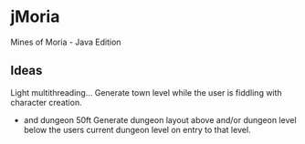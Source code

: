 # jMoria
Mines of Moria - Java Edition

## Ideas
Light multithreading...
Generate town level while the user is fiddling with character creation.
  * and dungeon 50ft
Generate dungeon layout above and/or dungeon level below the users current
dungeon level on entry to that level.